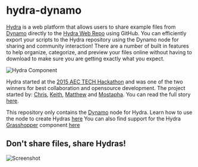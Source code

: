 # hydra-dynamo
[Hydra](https://github.com/HydraShare/hydra#hydra) is a web platform that allows users to share example files from [Dynamo](https://github.com/DynamoDS/Dynamo) directly to the [Hydra Web Repo](http://hydrashare.github.io/hydra/) using GitHub.  You can efficiently export your scripts to the Hydra repository using the Dynamo node for sharing and community interaction! There are a number of built in features to help organize, categorize, and preview your files online without having to download to make sure you are getting exactly what you expect.

![Hydra Component](https://github.com/HydraShare/hydra-dynamo/blob/master/resources/Hydra_Node_Sample.jpg?raw=true)

Hydra started at the [2015 AEC TECH Hackathon](http://aec-technology-hackathon-2015.devpost.com/) and was one of the two winners for best collaboration and opensource development. The project started by: [Chris](https://github.com/chriswmackey), [Keith](https://github.com/alfarok), [Matthew](https://github.com/mdahlhausen) and [Mostapha](https://github.com/mostapharoudsari). You can read the full story [here](https://github.com/HydraShare/hydra#hydra).

This repository only contains the [Dynamo](http://dynamobim.com) node for Hydra.
Learn how to use the node to create Hydras [here](https://github.com/HydraShare/hydra-dynamo/wiki)
You can also find support for the Hydra [Grasshopper](http://www.grasshopper3d.com/) component [here](https://github.com/HydraShare/hydra-grasshopper)

## Don't share files, share Hydras!
![Screenshot](https://raw.githubusercontent.com/HydraShare/hydra-dynamo/master/resources/Concept_Chart_Dynamo.jpg)
